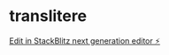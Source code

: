 # translitere

[Edit in StackBlitz next generation editor ⚡️](https://stackblitz.com/~/github.com/olanigan/translitere)